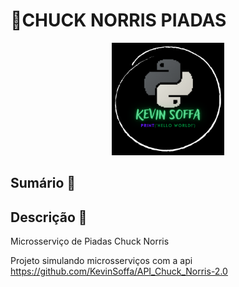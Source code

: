 # 📌CHUCK NORRIS PIADAS

<div align="center">
  <img height="180em" src="https://raw.githubusercontent.com/KevinSoffa/API-previdencia-KevinSoffa/refs/heads/develop/img/Kevin%20Soffa%20(2).png"/>
</div>

## Sumário 🔄


## Descrição 📝
Microsserviço de Piadas Chuck Norris


Projeto simulando microsserviços com a api https://github.com/KevinSoffa/API_Chuck_Norris-2.0
